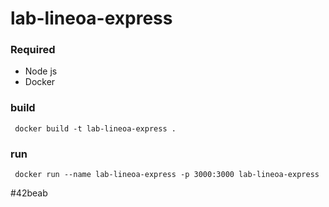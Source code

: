 
# lab-lineoa-express


### Required

- Node js
- Docker


### build

```
 docker build -t lab-lineoa-express .
```


### run

```
 docker run --name lab-lineoa-express -p 3000:3000 lab-lineoa-express
```

#42beab
